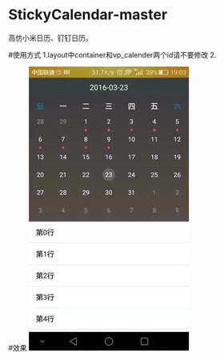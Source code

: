 # StickyCalendar-master
高仿小米日历、钉钉日历。

#使用方式
1.layout中container和vp_calender两个id请不要修改
2.

#效果
![image](demo1.gif) 
